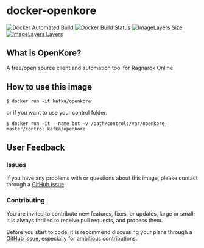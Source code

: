 # docker-openkore

[![Docker Automated Build](https://img.shields.io/docker/automated/kafka/openkore.svg)](https://hub.docker.com/r/kafka/openkore/)
[![Docker Build Status](https://img.shields.io/docker/build/kafka/openkore.svg)](https://hub.docker.com/r/kafka/openkore/)
[![ImageLayers Size](https://img.shields.io/imagelayers/image-size/kafka/openkore/latest.svg)]()
[![ImageLayers Layers](https://img.shields.io/imagelayers/layers/kafka/openkore/latest.svg)]()

## What is OpenKore?

A free/open source client and automation tool for Ragnarok Online


## How to use this image

```console
$ docker run -it kafka/openkore
```

or if you want to use your control folder:

```console
$ docker run -it --name bot -v /path/control:/var/openkore-master/control kafka/openkore
```

## User Feedback

### Issues

If you have any problems with or questions about this image, please contact through a [GitHub issue](https://github.com/ofkindness/docker-openkore/issues).

### Contributing

You are invited to contribute new features, fixes, or updates, large or small; It is always thrilled to receive pull requests, and process them.

Before you start to code, it is recommend discussing your plans through a [GitHub issue](https://github.com/ofkindness/docker-openkore/issues), especially for ambitious contributions.
